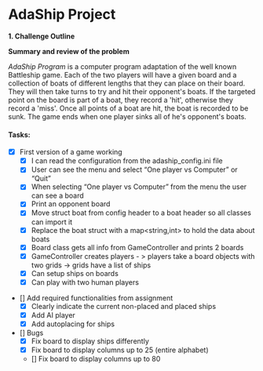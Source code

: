 # **AdaShip Project**

**1. Challenge Outline**

**Summary and review of the problem** 

*AdaShip Program* is a computer program adaptation of the well known Battleship game. 
Each of the two players will have a given board and a collection of boats of different lengths that they can place on their board. 
They will then take turns to try and hit their opponent's boats. If the targeted point on the board is part of a boat, they record a 'hit', otherwise they record a 'miss'.
Once all points of a boat are hit, the boat is recorded to be sunk. The game ends when one player sinks all of he's opponent's boats.

#### Tasks:
- [X] First version of a game working
    - [x] I can read the configuration from the adaship_config.ini file
    - [x] User can see the menu and select “One player vs Computer” or “Quit”
    - [x] When selecting “One player vs Computer” from the menu the user can see a board
    - [x] Print an opponent board
    - [x] Move struct boat from config header to a boat header so all classes can import it
    - [x] Replace the boat struct with a map<string,int> to hold the data about boats
    - [x] Board class gets all info from GameController and prints 2 boards
    - [x] GameController creates players - > players take a board objects with two grids -> grids have a list of ships
    - [x] Can setup ships on boards
    - [x] Can play with two human players
- [] Add required functionalities from assignment
    - [x] Clearly indicate the current non-placed and placed ships
    - [x] Add AI player
    - [x] Add autoplacing for ships 
   
- [] Bugs
    - [x] Fix board to display ships differently
    - [x] Fix board to display columns up to 25 (entire alphabet)
    - [] Fix board to display columns up to 80
    
    
    
    
    